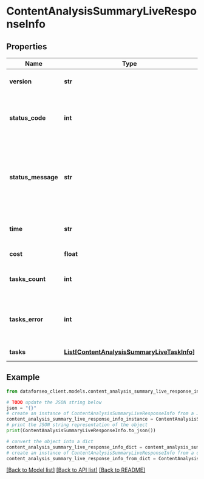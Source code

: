 # ContentAnalysisSummaryLiveResponseInfo


## Properties

Name | Type | Description | Notes
------------ | ------------- | ------------- | -------------
**version** | **str** | the current version of the API | [optional] 
**status_code** | **int** | general status code you can find the full list of the response codes here | [optional] 
**status_message** | **str** | general informational message you can find the full list of general informational messages here | [optional] 
**time** | **str** | total execution time, seconds | [optional] 
**cost** | **float** | total tasks cost, USD | [optional] 
**tasks_count** | **int** | the number of tasks in the tasks array | [optional] 
**tasks_error** | **int** | the number of tasks in the tasks array returned with an error | [optional] 
**tasks** | [**List[ContentAnalysisSummaryLiveTaskInfo]**](ContentAnalysisSummaryLiveTaskInfo.md) | array of tasks | [optional] 

## Example

```python
from dataforseo_client.models.content_analysis_summary_live_response_info import ContentAnalysisSummaryLiveResponseInfo

# TODO update the JSON string below
json = "{}"
# create an instance of ContentAnalysisSummaryLiveResponseInfo from a JSON string
content_analysis_summary_live_response_info_instance = ContentAnalysisSummaryLiveResponseInfo.from_json(json)
# print the JSON string representation of the object
print(ContentAnalysisSummaryLiveResponseInfo.to_json())

# convert the object into a dict
content_analysis_summary_live_response_info_dict = content_analysis_summary_live_response_info_instance.to_dict()
# create an instance of ContentAnalysisSummaryLiveResponseInfo from a dict
content_analysis_summary_live_response_info_from_dict = ContentAnalysisSummaryLiveResponseInfo.from_dict(content_analysis_summary_live_response_info_dict)
```
[[Back to Model list]](../README.md#documentation-for-models) [[Back to API list]](../README.md#documentation-for-api-endpoints) [[Back to README]](../README.md)


